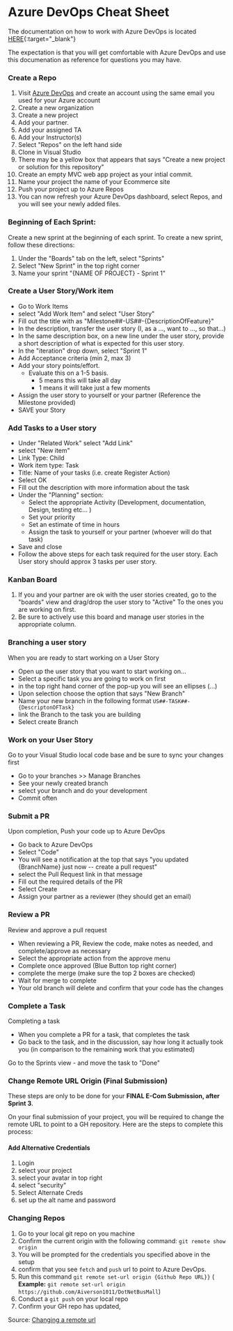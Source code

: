 # Azure DevOps Cheat Sheet

The documentation on how to work with Azure DevOps is located [HERE](https://docs.microsoft.com/en-us/vsts/git/share-your-code-in-git-vs-2017?view=vsts){:target="_blank"} 

The expectation is that you will get comfortable with Azure DevOps and use this documenation as reference for questions you may have.

### Create a Repo
1. Visit [Azure DevOps](https://visualstudio.microsoft.com/team-services/) and create an account using the same email you used for your Azure account
2. Create a new organization 
3. Create a new project
4. Add your partner.
5. Add your assigned TA
6. Add your Instructor(s)
7. Select "Repos" on the left hand side
8. Clone in Visual Studio
9. There may be a yellow box that appears that says "Create a new project or solution for this repository"
10. Create an empty MVC web app project as your intial commit. 
11. Name your project the name of your Ecommerce site
12. Push your project up to Azure Repos
13. You can now refresh your Azure DevOps dashboard, select Repos, and you will see your newly added files.

### Beginning of Each Sprint:
Create a new sprint at the beginning of each sprint. To create a new sprint, follow these directions:
1. Under the "Boards" tab on the left, select "Sprints"
2. Select "New Sprint" in the top right corner
3. Name your sprint "{NAME OF PROJECT} - Sprint 1"

### Create a User Story/Work item
   - Go to Work Items
   - select "Add Work Item" and select "User Story"
   - Fill out the title with as "Milestone##-US##-{DescriptionOfFeature}"
   - In the description, transfer the user story (I, as a ..., want to ..., so that...)
   - In the same description box, on a new line under the user story, provide a short description of what is expected for this user story.
   - In the "iteration" drop down, select "Sprint 1"
   - Add Acceptance criteria (min 2, max 3)
   - Add your story points/effort. 
		- Evaluate this on a 1-5 basis. 
			- 5 means this will take all day
			- 1 means it will take just a few moments
   - Assign the user story to yourself or your partner (Reference the Milestone provided)
   - SAVE your Story

### Add Tasks to a User story
   - Under "Related Work" select "Add Link"
   - select "New item"
   - Link Type: Child
   - Work item type: Task
   - Title: Name of your tasks (i.e. create Register Action)
   - Select OK
   - Fill out the description with more information about the task
   - Under the "Planning" section:
	   - Select the appropriate Activity (Development, documentation, Design, testing etc... )
	   - Set your priority
	   - Set an estimate of time in hours
	   - Assign the task to yourself or your partner (whoever will do that task)
   - Save and close
   - Follow the above steps for each task required for the user story. Each User story should approx 3 tasks per user story.

### Kanban Board

1. If you and your partner are ok with the user stories created, go to the "boards" view and drag/drop the user story to "Active" To the ones you are working on first.
2. Be sure to actively use this board and manage user stories in the appropriate column. 

### Branching a user story
When you are ready to start working on a User Story
  - Open up the user story that you want to start working on...
  - Select a specific task you are going to work on first
  - in the top right hand corner of the pop-up you will see an ellipses (...) 
  -  Upon selection choose the option that says "New Branch"
  - Name your new branch in the following format `US##-TASK##-{DescriptonOFTask}`
  - link the Branch to the task you are building
  - Select create Branch
   

### Work on your User Story
Go to your Visual Studio local code base and be sure to sync your changes first
   - Go to your branches >> Manage Branches
   - See your newly created branch
   - select your branch and do your development
   - Commit often
 
### Submit a PR
Upon completion, Push your code up to Azure DevOps
  - Go back to Azure DevOps
  - Select "Code"
  - You will see a notification at the top that says "you updated {BranchName} just now -- create a pull request"
  - select the Pull Request link in that message
  - Fill out the required details of the PR
  - Select Create
  - Assign  your partner as a reviewer (they should get an email)
 

### Review a PR
Review and approve a pull request
  - When reviewing a PR, Review the code, make notes as needed, and complete/approve as necessary
  - Select the appropriate action from the approve menu
  - Complete once approved (Blue Button top right corner)
  - complete the merge (make sure the top 2 boxes are checked)
  - Wait for merge to complete
  - Your old branch will delete and confirm that your code has the changes
 
### Complete a Task
Completing a task
 - When you complete a PR for a task, that completes the task
 - Go back to the task, and in the discussion, say how long it actually took you (in comparison to the remaining work that you estimated)

Go to the Sprints view - and move the task to "Done"


### Change Remote URL Origin (Final Submission)
These steps are only to be done for your **FINAL E-Com Submission, after Sprint 3**.

On your final submission of your project, you will be required to change the remote URL to point to a GH 
repository. Here are the steps to complete this process:

#### Add Alternative Credentials
1. Login
2. select your project
3. select your avatar in top right
4. select "security"
5. Select Alternate Creds
6. set up the alt name and password

### Changing Repos

1. Go to your local git repo on you machine
2. Confirm the current origin with the following command: `git remote show origin`
3. You will be prompted for the credentials you specified above in the setup
4. confirm that you see `fetch` and `push` url to point to Azure DevOps. 
5. Run this command `git remote set-url origin {Github Repo URL}}` (
**Example:** `git remote set-url origin https://github.com/Aiverson1011/DotNetBusMall`)
6. Conduct a `git push` on your local repo
7. Confirm your GH repo has updated,

Source: [Changing a remote url](https://help.github.com/articles/changing-a-remote-s-url/)

